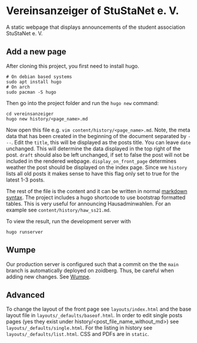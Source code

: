 # Vereinsanzeiger of StuStaNet e. V.

A static webpage that displays announcements of the student association StuStaNet e. V.

## Add a new page

After cloning this project, you first need to install hugo.
```shell
# On debian based systems
sudo apt install hugo
# On arch
sudo pacman -S hugo
```

Then go into the project folder and run the `hugo new` command:
```shell
cd vereinsanzeiger
hugo new history/<page_name>.md
```
Now open this file e.g. `vim content/history/<page_name>.md`.
Note, the meta data that has been created in the beginning of the document separated by `---`.
Edit the `title`, this will be displayed as the posts title. You can leave `date` unchanged. This will determine the data displayed in the top right of the post.
`draft` should also be left unchanged, if set to false the post will not be included in the rendered webpage. `display_on_front_page` determines weather the post
should be displayed on the index page. Since we `history` lists all old posts it makes sense to have this flag only set to true for the latest 1-3 posts.


The rest of the file is the content and it can be written in normal [markdown syntax](https://www.markdownguide.org/basic-syntax/). The project includes a hugo shortcode to use bootstrap formatted tables. This is very useful for announcing Hausadminwahlen. 
For an example see `content/history/haw_ss21.md`.

To view the result, run the development server with
```shell
hugo runserver
```

## Wumpe
Our production server is configured such that a commit on the the `main` branch is automatically deployed on zoidberg. Thus, be careful when adding new changes. See [Wumpe](https://gitlab.stusta.de/stustanet/wumpe).

## Advanced
To change the layout of the front page see `layouts/index.html` and the base layout file in `layouts/_defaults/baseof.html`.
In order to edit single posts pages (yes they exist under history/<post_file_name_without_md>) see `layouts/_defaults/single.html`. For the listing in history see `layouts/_defaults/list.html`.
CSS and PDFs are in `static`.